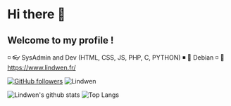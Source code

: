 # Hi there 👋
## Welcome to my profile !

◽ 👓 SysAdmin and Dev (HTML, CSS, JS, PHP, C, PYTHON)
◾ 💜 Debian
◽ 🧷 https://www.lindwen.fr/

[![GitHub followers](https://img.shields.io/github/followers/Lindwen?label=Follow&color=blueviolet&style=flat&logo=GitHub)](https://github.com/Lindwen/?tab=follow)
![Lindwen](https://komarev.com/ghpvc/?username=Lindwen&color=blueviolet&style=flat)


![Lindwen's github stats](https://github-readme-stats.vercel.app/api?username=Lindwen&show_icons=true&hide_border=true&theme=onedark&cache_seconds=1800&include_all_commits=true&count_private=true&line_height=20px) 
![Top Langs](https://github-readme-stats.vercel.app/api/top-langs/?username=Lindwen&layout=compact&theme=onedark&cache_seconds=1800&langs_count=10&hide_border=true)
